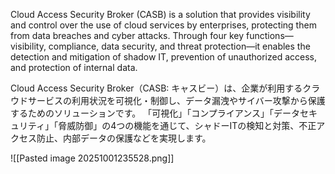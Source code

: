 
Cloud Access Security Broker (CASB) is a solution that provides visibility and control over the use of cloud services by enterprises, protecting them from data breaches and cyber attacks. 
Through four key functions—visibility, compliance, data security, and threat protection—it enables the detection and mitigation of shadow IT, prevention of unauthorized access, and protection of internal data.


Cloud Access Security Broker（CASB: キャスビー）は、企業が利用するクラウドサービスの利用状況を可視化・制御し、データ漏洩やサイバー攻撃から保護するためのソリューションです。
「可視化」「コンプライアンス」「データセキュリティ」「脅威防御」の4つの機能を通じて、シャドーITの検知と対策、不正アクセス防止、内部データの保護などを実現します。﻿


![[Pasted image 20251001235528.png]]